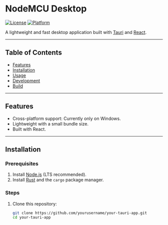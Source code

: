 # NodeMCU Desktop

[![License](https://img.shields.io/badge/license-MIT-blue.svg)](LICENSE)
[![Platform](https://img.shields.io/badge/platform-Windows%20|)]()

A lightweight and fast desktop application built with [Tauri](https://tauri.app/) and [React](https://react.dev).

---

## Table of Contents

- [Features](#features)
- [Installation](#installation)
- [Usage](#usage)
- [Development](#development)
- [Build](#build)

---

## Features

- Cross-platform support: Currently only on Windows.
- Lightweight with a small bundle size.
- Built with React.

---

## Installation

### Prerequisites

1. Install [Node.js](https://nodejs.org/) (LTS recommended).
2. Install [Rust](https://www.rust-lang.org/) and the `cargo` package manager.

### Steps

1. Clone this repository:
   ```bash
   git clone https://github.com/yourusername/your-tauri-app.git
   cd your-tauri-app
